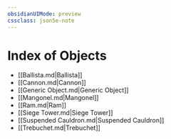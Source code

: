 ```yaml
---
obsidianUIMode: preview
cssclass: json5e-note
---
```

# Index of Objects

- [[Ballista.md|Ballista]]
- [[Cannon.md|Cannon]]
- [[Generic Object.md|Generic Object]]
- [[Mangonel.md|Mangonel]]
- [[Ram.md|Ram]]
- [[Siege Tower.md|Siege Tower]]
- [[Suspended Cauldron.md|Suspended Cauldron]]
- [[Trebuchet.md|Trebuchet]]
